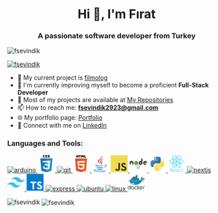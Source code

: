<h1 align="center">Hi 👋, I'm Fırat</h1>
<h3 align="center">A passionate software developer from Turkey</h3>

<p align="left">
  <img src="https://komarev.com/ghpvc/?username=fsevindik&label=Profile%20views&color=0e75b6&style=flat" alt="fsevindik" />
</p>

<p align="left">
  <a href="https://github.com/ryo-ma/github-profile-trophy">
    <img src="https://github-profile-trophy.vercel.app/?username=fsevindik" alt="fsevindik" />
  </a>
</p>

- 🔭 My current project is [filmolog](https://github.com/fsevindik/blog)  
- 🌱 I'm currently improving myself to become a proficient **Full-Stack Developer**  
- 💾 Most of my projects are available at [My Repositories](https://github.com/fsevindik?tab=repositories)  
- 📫 How to reach me: **fsevindik2923@gmail.com**  
- 🌐 My portfolio page: [Portfolio](https://fsevindik.github.io/portfoliopage/)  
- 🤝 Connect with me on [LinkedIn](https://www.linkedin.com/in/f%C4%B1rat-sevindik-7660a8282/)

<h3 align="left">Languages and Tools:</h3>
<p align="left">
  <a href="https://www.arduino.cc/" target="_blank" rel="noreferrer">
    <img src="https://cdn.worldvectorlogo.com/logos/arduino-1.svg" alt="arduino" width="40" height="40"/>
  </a> 
  <a href="https://www.w3schools.com/css/" target="_blank" rel="noreferrer">
    <img src="https://raw.githubusercontent.com/devicons/devicon/master/icons/css3/css3-original-wordmark.svg" alt="css3" width="40" height="40"/>
  </a> 
  <a href="https://git-scm.com/" target="_blank" rel="noreferrer">
    <img src="https://www.vectorlogo.zone/logos/git-scm/git-scm-icon.svg" alt="git" width="40" height="40"/>
  </a> 
  <a href="https://www.w3.org/html/" target="_blank" rel="noreferrer">
    <img src="https://raw.githubusercontent.com/devicons/devicon/master/icons/html5/html5-original-wordmark.svg" alt="html5" width="40" height="40"/>
  </a> 
  <a href="https://www.java.com" target="_blank" rel="noreferrer">
    <img src="https://raw.githubusercontent.com/devicons/devicon/master/icons/java/java-original.svg" alt="java" width="40" height="40"/>
  </a> 
  <a href="https://developer.mozilla.org/en-US/docs/Web/JavaScript" target="_blank" rel="noreferrer">
    <img src="https://raw.githubusercontent.com/devicons/devicon/master/icons/javascript/javascript-original.svg" alt="javascript" width="40" height="40"/>
  </a> 
  <a href="https://nodejs.org" target="_blank" rel="noreferrer">
    <img src="https://raw.githubusercontent.com/devicons/devicon/master/icons/nodejs/nodejs-original-wordmark.svg" alt="nodejs" width="40" height="40"/>
  </a> 
  <a href="https://www.python.org" target="_blank" rel="noreferrer">
    <img src="https://raw.githubusercontent.com/devicons/devicon/master/icons/python/python-original.svg" alt="python" width="40" height="40"/>
  </a> 
  <a href="https://reactjs.org/" target="_blank" rel="noreferrer">
    <img src="https://raw.githubusercontent.com/devicons/devicon/master/icons/react/react-original-wordmark.svg" alt="react" width="40" height="40"/>
  </a> 
  <a href="https://nextjs.org/" target="_blank" rel="noreferrer">
    <img src="https://cdn.worldvectorlogo.com/logos/nextjs-2.svg" alt="nextjs" width="40" height="40"/>
  </a> 
  <a href="https://tailwindcss.com/" target="_blank" rel="noreferrer">
    <img src="https://raw.githubusercontent.com/devicons/devicon/master/icons/tailwindcss/tailwindcss-original.svg" alt="tailwind" width="40" height="40"/>
  </a>
  <a href="https://www.typescriptlang.org/" target="_blank" rel="noreferrer">
    <img src="https://raw.githubusercontent.com/devicons/devicon/master/icons/typescript/typescript-original.svg" alt="typescript" width="40" height="40"/>
  </a> 
  <a href="https://expressjs.com/" target="_blank" rel="noreferrer">
    <img src="https://cdn.worldvectorlogo.com/logos/express-109.svg" alt="express" width="40" height="40"/>
  </a> 
  <a href="https://ubuntu.com/" target="_blank" rel="noreferrer"> 
    <img src="https://cdn.worldvectorlogo.com/logos/ubuntu-4.svg" alt="ubuntu" width="40" height="40"/> 
  </a>
  <a href="https://www.kernel.org/" target="_blank" rel="noreferrer"> 
    <img src="https://cdn.worldvectorlogo.com/logos/tux.svg" alt="linux" width="40" height="40"/> 
  </a>
  <a href="https://www.docker.com/" target="_blank" rel="noreferrer">
    <img src="https://raw.githubusercontent.com/devicons/devicon/master/icons/docker/docker-original-wordmark.svg" alt="docker" width="40" height="40"/>
  </a>
</p>

<p>
  <img align="left" src="https://github-readme-stats.vercel.app/api/top-langs?username=fsevindik&show_icons=true&locale=en&layout=compact" alt="fsevindik" />
</p>

<p>&nbsp;<img align="center" src="https://github-readme-stats.vercel.app/api?username=fsevindik&show_icons=true&locale=en" alt="fsevindik" /></p>
